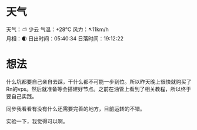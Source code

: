 # 天气
天气：⛅️  少云 气温：+28°C 风力：↖11km/h  
月相：🌒 日出时间：05:40:34 日落时间：19:12:22


# 想法
什么坑都要自己亲自去踩，干什么都不可能一步到位。所以昨天晚上很快就购买了Rn的vps。然后就准备等会搭建好节点。之前在油管上看到了相关教程，所以终于要自己实践。

同步我看看有没有什么还需要完善的地方，目前运转的不错。


实验一下，我觉得可以啊。